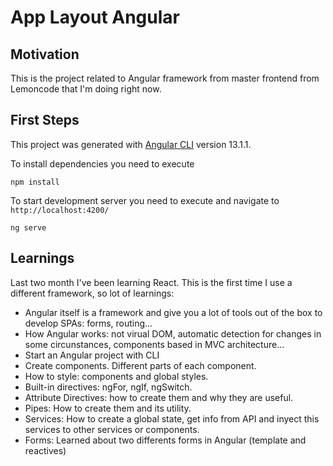 # App Layout Angular

## Motivation

This is the project related to Angular framework from master frontend from Lemoncode that I'm doing right now.

## First Steps

This project was generated with [Angular CLI](https://github.com/angular/angular-cli) version 13.1.1.

To install dependencies you need to execute

```
npm install
```

To start development server you need to execute and navigate to `http://localhost:4200/`

```
ng serve
```

## Learnings

Last two month I've been learning React. This is the first time I use a different framework, so lot of learnings:

- Angular itself is a framework and give you a lot of tools out of the box to develop SPAs: forms, routing...
- How Angular works: not virual DOM, automatic detection for changes in some circunstances, components based in MVC architecture...
- Start an Angular project with CLI
- Create components. Different parts of each component.
- How to style: components and global styles.
- Built-in directives: ngFor, ngIf, ngSwitch.
- Attribute Directives: how to create them and why they are useful.
- Pipes: How to create them and its utility.
- Services: How to create a global state, get info from API and inyect this services to other services or components.
- Forms: Learned about two differents forms in Angular (template and reactives)
